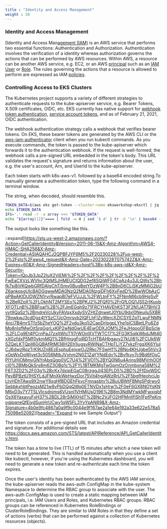 ```yaml
---
title : "Identity and Access Management"
weight : 30
---
```


### Identity and Access Management

[Identity and Access Man[agement (IAM)](https://docs.aws.amazon.com/IAM/latest/UserGuide/introduction.html) is an AWS service that performs two essential functions: Authentication and Authorization. Authentication involves the verification of a identity whereas authorization governs the actions that can be performed by AWS resources. Within AWS, a resource can be another AWS service, e.g. EC2, or an AWS [principal](https://docs.aws.amazon.com/IAM/latest/UserGuide/intro-structure.html#intro-structure-principal) such as an [IAM User](https://docs.aws.amazon.com/IAM/latest/UserGuide/id.html#id_iam-users) or [Role](https://docs.aws.amazon.com/IAM/latest/UserGuide/id.html#id_iam-roles). The rules governing the actions that a resource is allowed to perform are expressed as IAM [policies](https://docs.aws.amazon.com/IAM/latest/UserGuide/access_policies.html). 


### Controlling Access to EKS Clusters

The Kubernetes project supports a variety of different strategies to authenticate requests to the kube-apiserver service, e.g. Bearer Tokens, X.509 certificates, OIDC, etc. EKS currently has native support for [webhook token authentication](https://kubernetes.io/docs/reference/access-authn-authz/authentication/#webhook-token-authentication), [service account tokens](https://kubernetes.io/docs/reference/access-authn-authz/authentication/#service-account-tokens), and as of February 21, 2021, OIDC authentication.

The webhook authentication strategy calls a webhook that verifies bearer tokens. On EKS, these bearer tokens are generated by the AWS CLI or the [aws-iam-authenticator](https://github.com/kubernetes-sigs/aws-iam-authenticator) client when you run kubectl commands. As you execute commands, the token is passed to the kube-apiserver which forwards it to the authentication webhook. If the request is well-formed, the webhook calls a pre-signed URL embedded in the token's body. This URL validates the request's signature and returns information about the user, e.g. the user's account, Arn, and UserId to the kube-apiserver. 

 Each token starts with k8s-aws-v1. followed by a base64 encoded string.To manually generate a authentication token, type the following command in a terminal window.
 
  The string, when decoded, should resemble this. 

```bash
TOKEN_DATA=$(aws eks get-token --cluster-name eksworkshop-eksctl | jq -r '.status.token')
echo $TOKEN_DATA
IFS='.' read -r -a array <<< "$TOKEN_DATA"
echo "${array[1]}"==== | fold -w 4 | sed '$ d' | tr -d '\n' | base64 --decode
```

The output looks like something like this.

::expand[https://sts.us-west-2.amazonaws.com/?Action=GetCallerIdentity&Version=2011-06-15&X-Amz-Algorithm=AWS4-HMAC-SHA256&X-Amz-Credential=ASIAQAHCJ2QPBFJYF6M5%2F20230228%2Fus-west-2%2Fsts%2Faws4_request&X-Amz-Date=20230228T075742Z&X-Amz-Expires=60&X-Amz-SignedHeaders=host%3Bx-k8s-aws-id&X-Amz-Security-Token=IQoJb3JpZ2luX2VjEMj%2F%2F%2F%2F%2F%2F%2F%2F%2F%2FwEaCXVzLWVhc3QtMSJHMEUCIQDG2ef8SQiWF04CqAz4u3JLQWs%2Bhfk7si8jVKQwbGRfDAIgChTi5my0BugBetYDzW4P%2B8nD6CLiSKzMMjG2bUZ6ankqsgUIcBADGgwwMDA0NzQ2MDA0NzgiDFh6XvFedD%2BwWObAzCqPBeAKIDUDWZN1rvrRwapBl7eFVUJJL%2FWLtnFY%2FNmMl6cb9HgSvP%2BeRZpX%2FLOkhNT2MYSEo%2BPKJ2%2FQf0%2FrGfLOQ1JS52rtKuobXFOTLnB%2BBFoal%2B%2FJmEGqh9z71FRCYHAVEhKST3F2N1JAT7BHV3vyt9QaSz%2BmdreVclJkyFAVqxXxdySVZHtZdnwetJ0YbU9dxI0Neuilu5XBR79owkwJ3cdDgz4tYSzC7JcOmrsvb2IQFLhFlZyWercXZICSYEZpTLwuFNMN4nci7B4mrSTfz5bZheYOQ%2F2vdu3kq1j2CapDrIpgpLYhe1slCSBetLPu6ZdMp8nIsfMwOjtSrqGgrLxKlP2wNdGwUE4EwODXJOM%2FeJHqooGFBpScle%2FLCg9Et4PCrnPaJ7zxltWtcT1l7rWOnlXVTWTC17%2FG3K5qlkWbdJMt40xXGzfdxP5Mf0ykmMQ1%2BfHnsgFoiRDTcHTBAHbgavy27kUI8%2FCUk6WSZQeLKTQplI6GQBAfRtMI38H2Eh1iugsvRWlNaCTHpTLjYZ7vkzFrgqXK6YlulCJ6dwzRqzTrK9UZn8EzEsphuEejxwOJ2Rkc7FSwH1%2BNo4KHJgbe5hVv3xOpWxDqWjvet3c5056MtbJVxhm2N0Z1ZaYYNdEdv%2Bvfkyy7c9Bd6fOsCPIYUHiOMmvGNYrAbqQgp0VC7U4%2FVO1%2BYQ0N6u4Arjns98MVrhOOfcl0%2BMbQkSrs8m6Z3OBq1c%2FYL1BTMKMgTwGpmOzOnmbxna58M%2F6T3ZD2%2F03g%2BcKx7dxipEGaC08rzggJI43EPLD5%2BD%2FfDjxWDCPevBPBztU1HSYLdJFMnXkWeHwzDor75Vit4hgjAWzRrU%2F5bgfHeohclJpLtvHDhTAws9X2nwY6sgHfBDGEhFkvcFmnasbtv%2BuUBWtFBMgSPdrwy0SebbkxhbtPeozsM21w8yPbDQgQWq0ETNVDx1sHrw%2F0eF6GX8NOYsKNM6xD3y7Y7TSLVIcsdnjms6VUsnl1VHMiUsO196%2B8m3NdMYwkMFwxiqbfOsX6YaxavuFxH37%2BDL28rSiMXHdT%2BNc2VJFO2HPMnllfISh1FpfPeKmogjpwreQfEiydSunHrUCwy1qW5FL3YyYpAN89&X-Amz-Signature=4b0e9fc4867a0a9f9c0044e9f167ae2a1e64e192a33e622e578a575098e52092]{header="Expand to see Sample Output"}

The token consists of a pre-signed URL that includes an Amazon credential and signature. For additional details see https://docs.aws.amazon.com/STS/latest/APIReference/API_GetCallerIdentity.html.

The token has a time to live (TTL) of 15 minutes after which a new token will need to be generated. This is handled automatically when you use a client like kubectl, however, if you're using the Kubernetes dashboard, you will need to generate a new token and re-authenticate each time the token expires.

Once the user's identity has been authenticated by the AWS IAM service, the kube-apiserver reads the aws-auth ConfigMap in the kube-system Namespace to determine the RBAC group to associate with the user. The aws-auth ConfigMap is used to create a static mapping between IAM principals, i.e. IAM Users and Roles, and Kubernetes RBAC groups. RBAC groups can be referenced in Kubernetes RoleBindings or ClusterRoleBindings. They are similar to IAM Roles in that they define a set of actions (verbs) that can be performed against a collection of Kubernetes resources (objects).

